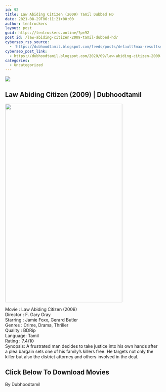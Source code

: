 ```yaml
---
id: 92
title: Law Abiding Citizen (2009) Tamil Dubbed HD
date: 2021-08-29T06:11:21+00:00
author: tentrockers
layout: post
guid: https://tentrockers.online/?p=92
post id: /law-abiding-citizen-2009-tamil-dubbed-hd/
cyberseo_rss_source:
  - 'https://dubhoodtamil.blogspot.com/feeds/posts/default?max-results=150&start-index=151'
cyberseo_post_link:
  - https://dubhoodtamil.blogspot.com/2020/09/law-abiding-citizen-2009-tamil-dubbed-hd.html
categories:
  - Uncategorized
---
```

<div class="media_block">
  <img src="https://1.bp.blogspot.com/-X_kKaKFrWHU/X08H5vovkgI/AAAAAAAACRo/H7-bkKiSSPocsC8lz_dEXo71rdaTjYQxQCNcBGAsYHQ/s72-c/MV5BMTMyODY1NTg1N15BMl5BanBnXkFtZTcwMTUyODI4Mg%2540%2540._V1_.jpg" class="media_thumbnail" />
</div>

<div dir="ltr" trbidi="on" readability="13.244701348748">
  <h2>
    Law Abiding Citizen (2009) | Dubhoodtamil
  </h2>
  
  <div class="separator">
    <a href="https://1.bp.blogspot.com/-X_kKaKFrWHU/X08H5vovkgI/AAAAAAAACRo/H7-bkKiSSPocsC8lz_dEXo71rdaTjYQxQCNcBGAsYHQ/s1600/MV5BMTMyODY1NTg1N15BMl5BanBnXkFtZTcwMTUyODI4Mg%2540%2540._V1_.jpg" imageanchor="1"><img loading="lazy" border="0" data-original-height="1436" data-original-width="859" height="640" src="https://1.bp.blogspot.com/-X_kKaKFrWHU/X08H5vovkgI/AAAAAAAACRo/H7-bkKiSSPocsC8lz_dEXo71rdaTjYQxQCNcBGAsYHQ/s640/MV5BMTMyODY1NTg1N15BMl5BanBnXkFtZTcwMTUyODI4Mg%2540%2540._V1_.jpg" width="379" /></a>
  </div>
  
  <p>
    Movie<span> </span>:<span> </span>Law Abiding Citizen (2009)<br />Director<span> </span>:<span> </span>F. Gary Gray<br />Starring<span> </span>:<span> </span>Jamie Foxx, Gerard Butler<br />Genres<span> </span>:<span> </span>Crime, Drama, Thriller<br />Quality<span> </span>:<span> </span>BDRip<br />Language:<span> </span>Tamil<br />Rating<span> </span>:<span> </span>7.4/10<br />Synopsis: A frustrated man decides to take justice into his own hands after a plea bargain sets one of his family&#8217;s killers free. He targets not only the killer but also the district attorney and others involved in the deal.
  </p>
  
  <h2>
    <span><b>Click Below To Download Movies</b></span>
  </h2>
  
  <p>
    <span>By Dubhoodtamil</span>
  </p>
</div>